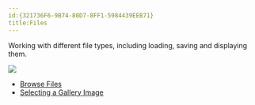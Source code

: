 ```yaml
---
id:{321736F6-9B74-80D7-8FF1-5984439EEB71}  
title:Files  
---
```


Working with different file types, including loading, saving and displaying
them.

 [ ![](Images/PickGalleryImage.png)](Images/PickGalleryImage.png)

-   [Browse Files](/recipes/android/data/files/browse_files) 
-   [Selecting a Gallery Image](/recipes/android/data/files/selecting_a_gallery_image)